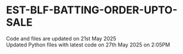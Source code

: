 # EST-BLF-BATTING-ORDER-UPTO-SALE
Code and files are updated on 21st May 2025
<br>
Updated Python files with latest code on 27th May 2025 on 2:05PM
